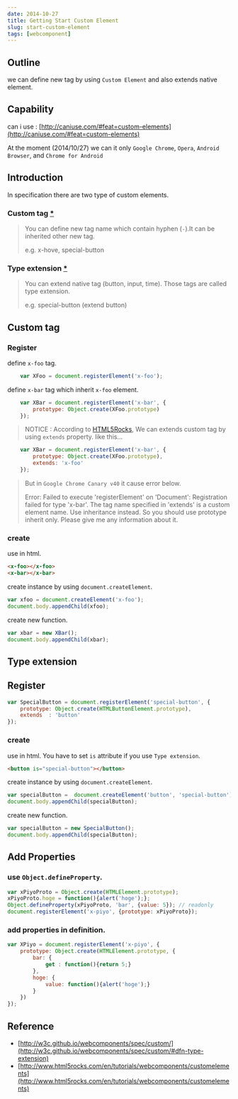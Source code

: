 ```yaml
---
date: 2014-10-27
title: Getting Start Custom Element
slug: start-custom-element
tags: [webcomponent]
---
```


## Outline

we can define new tag by using `Custom Element` and also extends native element.

## Capability

can i use : [http://caniuse.com/#feat=custom-elements](http://caniuse.com/#feat=custom-elements)

At the moment (2014/10/27) we can it only `Google Chrome`, `Opera`, `Android Browser`, and `Chrome for Android`

## Introduction

In specification there are two type of custom elements.

### Custom tag [*](http://w3c.github.io/webcomponents/spec/custom/#dfn-custom-tag)

> You can define new tag name which contain hyphen (`-`).It can be inherited other new tag.
>
>	e.g. x-hove, special-button
	
### Type extension [*](http://w3c.github.io/webcomponents/spec/custom/#dfn-type-extension)


> You can extend native tag (button, input, time).
> Those tags are called type extension.
> 
> e.g. special-button (extend button)
	

## Custom tag

### Register

define `x-foo` tag.

```js
	var XFoo = document.registerElement('x-foo');
```
	 
define `x-bar` tag which inherit `x-foo` element.

```js
	var XBar = document.registerElement('x-bar', {
    	prototype: Object.create(XFoo.prototype)
  	});
```

> NOTICE :
> According to [HTML5Rocks](http://www.html5rocks.com/en/tutorials/webcomponents/customelements/#extendcustomeel), We can extends custom tag by using `extends` property. like this...

```js
	var XBar = document.registerElement('x-bar', {
    	prototype: Object.create(XFoo.prototype),
    	extends: 'x-foo'
  	});
```

> But in `Google Chrome Canary v40` it cause error below.
> 
> Error: Failed to execute 'registerElement' on 'Document': Registration failed for type 'x-bar'. The tag name specified in 'extends' is a custom element name. Use inheritance instead.
> So you should use prototype inherit only.
> Please give me any information about it.


### create

use in html.

```html
<x-foo></x-foo>
<x-bar></x-bar>
```

create instance by using `document.createElement`.

```js
var xfoo = document.createElement('x-foo');
document.body.appendChild(xfoo);
```

create new function.

```js
var xbar = new XBar();
document.body.appendChild(xbar);
```

## Type extension

## Register

```js
var SpecialButton = document.registerElement('special-button', {
	prototype: Object.create(HTMLButtonElement.prototype),
	extends  : 'button'
});
```


### create

use in html.
You have to set `is` attribute if you use `Type extension`.

```html
<button is="special-button"></button>
```
	
create instance by using `document.createElement`.

```js
var specialButton =  document.createElement('button', 'special-button');
document.body.appendChild(specialButton);
```
	
create new function.

```js
var specialButton = new SpecialButton();
document.body.appendChild(specialButton);
```
	

## Add Properties

### use `Object.defineProperty`.

```js
var xPiyoProto = Object.create(HTMLElement.prototype);
xPiyoProto.hoge = function(){alert('hoge');};
Object.defineProperty(xPiyoProto, 'bar', {value: 5}); // readonly
document.registerElement('x-piyo', {prototype: xPiyoProto});
```

### add properties in definition.

```js
var XPiyo = document.registerElement('x-piyo', {
	prototype: Object.create(HTMLElement.prototype, {
  		bar: {
    		get : function(){return 5;}
  		},
  		hoge: {
    		value: function(){alert('hoge');}
  		}
	})
});
```
  	
## Reference

* [http://w3c.github.io/webcomponents/spec/custom/](http://w3c.github.io/webcomponents/spec/custom/#dfn-type-extension)
* [http://www.html5rocks.com/en/tutorials/webcomponents/customelements](http://www.html5rocks.com/en/tutorials/webcomponents/customelements)
